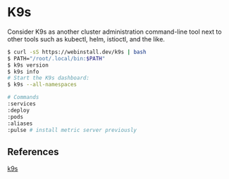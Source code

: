 # K9s

Consider K9s as another cluster administration command-line tool next to other tools such as kubectl, helm, istioctl, and the like.

```sh
$ curl -sS https://webinstall.dev/k9s | bash
$ PATH="/root/.local/bin:$PATH"
$ k9s version
$ k9s info
# Start the K9s dashboard:
$ k9s --all-namespaces

# Commands
:services
:deploy
:pods
:aliases
:pulse # install metric server previously
```

## References

[k9s](https://k9scli.io/)
